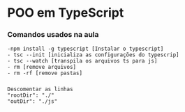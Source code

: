 # POO em TypeScript 

### Comandos usados na aula 
    -npm install -g typescript [Instalar o typescript]
    - tsc --init [inicializa as configurações do typescrip]
    - tsc --watch [transpila os arquivos ts para js]
    - rm [remove arquivos]
    - rm -rf [remove pastas]

### 
    Descomentar as linhas 
    "rootDir": "./"
    "outDir": "./js" 